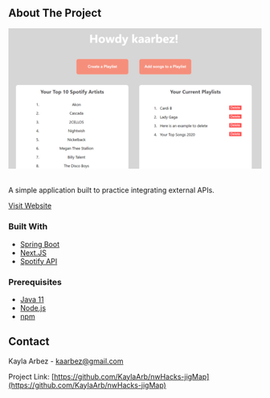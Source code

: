 <!-- ABOUT THE PROJECT -->
## About The Project

<div align="center">
<img src="src/main/resources/static/screenshot.png" width=auto height="75%">
</div>
<br>

A simple application built to practice integrating external APIs.

[Visit Website](https://playlist-sync-demo.herokuapp.com/)

### Built With

* [Spring Boot](https://spring.io/projects/spring-boot)
* [Next.JS](https://nextjs.org/)
* [Spotify API](https://developer.spotify.com/documentation/web-api/)


### Prerequisites

* [Java 11](https://www.oracle.com/java/technologies/javase-jdk11-downloads.html)
* [Node.js](https://nodejs.org/en/)
* [npm](https://www.npmjs.com/)

<!-- CONTACT -->
## Contact

Kayla Arbez  - kaarbez@gmail.com

Project Link: [https://github.com/KaylaArb/nwHacks-jigMap](https://github.com/KaylaArb/nwHacks-jigMap)
